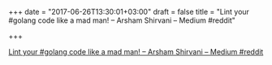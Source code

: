 +++
date = "2017-06-26T13:30:01+03:00"
draft = false
title = "Lint your #golang code like a mad man! – Arsham Shirvani – Medium  #reddit"

+++

<p><a href="https://t.co/u458ucLkHO">Lint your #golang code like a mad man! – Arsham Shirvani – Medium  #reddit</a></p>